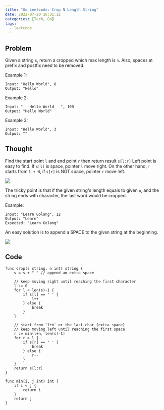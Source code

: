 ```yaml
---
title: "Go Leetcode: Crop N Length String"
date: 2022-07-20 16:31:12
categories: [Tech, Go]
tags:
  - leetcode
---
```

## Problem
Given a string `s`, return a cropped which max length is `n`.
Also, spaces at prefix and postfix need to be removed.

Example 1:
```
Input: "Hello World", 8
Output: "Hello"
```

Example 2:
```
Input: "   Hello World   ", 100
Output: "Hello World"
```

Example 3:
```
Input: "Hello World", 3
Output: ""
```
## Thought
Find the start point `l` and end point `r` then return result `s[l:r]`
Left point is easy to find. If `s[l]` is space, pointer `l` move right.
On the other hand, `r` starts from `l + N`, if `s[r]` is NOT space, pointer `r` move left.

![](thought.png)

The tricky point is that if the given string's length equals to given `n`,
and the string ends with character, the last word would be cropped.

Example:
```
Input: "Learn Golang", 12
Output: "Learn"
Expected: "Learn Golang"
```

An easy solution is to append a SPACE to the given string at the beginning.

![](append-space.png)

## Code

```golang
func crop(s string, n int) string {
	s = s + " " // append an extra space

    // keep moving right until reaching the first character
	l := 0
	for l < len(s)-1 {
		if s[l] == ' ' {
			l++
		} else {
			break
		}
	}

    // start from `l+n` or the last char (extra space)
    // keep moving left until reaching the first space
	r := min(l+n, len(s)-1)
	for r > l {
		if s[r] == ' ' {
			break
		} else {
			r--
		}
	}
	return s[l:r]
}

func min(i, j int) int {
	if i < j {
		return i
	}
	return j
}
```